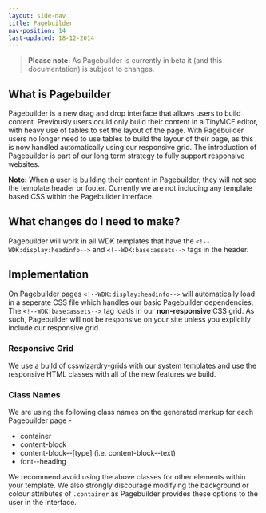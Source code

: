 ```yaml
---
layout: side-nav
title: Pagebuilder
nav-position: 14
last-updated: 18-12-2014
---
```


> **Please note:** As Pagebuilder is currently in beta it (and this documentation) is subject to changes.

## What is Pagebuilder
Pagebuilder is a new drag and drop interface that allows users to build content. Previously users could only build their content in a TinyMCE editor, with heavy use of tables to set the layout of the page. With Pagebuilder users no longer need to use tables to build the layour of their page, as this is now handled automatically using our responsive grid. The introduction of Pagebuilder is part of our long term strategy to fully support responsive websites.

**Note:** When a user is building their content in Pagebuilder, they will not see the template header or footer. Currently we are not including any template based CSS within the Pagebuilder interface.

## What changes do I need to make?
Pagebuilder will work in all WDK templates that have the `<!--WDK:display:headinfo-->` and `<!--WDK:base:assets-->` tags in the header. 

## Implementation
On Pagebuilder pages `<!--WDK:display:headinfo-->` will automatically load in a seperate CSS file which handles our basic Pagebuilder dependencies. 
The `<!--WDK:base:assets-->` tag loads in our **non-responsive** CSS grid. As such, Pagebuilder will not be responsive on your site unless you explicitly include our responsive grid.

### Responsive Grid
We use a build of [csswizardry-grids](https://github.com/csswizardry/csswizardry-grids) with our system templates and use the responsive HTML classes with all of the new features we build.

### Class Names
We are using the following class names on the generated markup for each Pagebuilder page - 
- container
- content-block 
- content-block--[type] (i.e. content-block--text)
- font--heading

We recommend avoid using the above classes for other elements within your template.
We also strongly discourage modifying the background or colour attributes of `.container` as Pagebuilder provides these options to the user in the interface.
